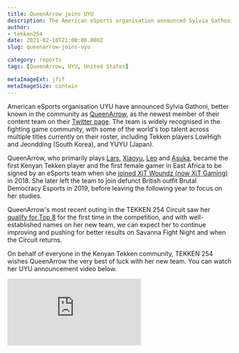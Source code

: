 ```yaml
---
title: QueenArrow joins UYU
description: The American eSports organisation announced Sylvia Gathoni, better known in the community as QueenArrow, as the newest member of their content team.
author:
- tekken254
date: 2021-02-18T21:00:00.000Z
slug: queenarrow-joins-uyu

category: reports
tags: [QueenArrow, UYU, United States]

metaImageExt: jfif
metaImageSize: contain
---
```

American eSports organisation UYU have announced Sylvia Gathoni, better known in the community as [QueenArrow](/circuit/tekken/profile.html?id=4455946), as the newest member of their content team on their [Twitter page](https://twitter.com/UYU/status/1362814560751747074). The team is widely recognised in the fighting game community, with some of the world's top talent across multiple titles currently on their roster, including Tekken players LowHigh and Jeondding (South Korea), and YUYU (Japan).

QueenArrow, who primarily plays [Lars](/guides/character.html?view=lars), [Xiaoyu](/guides/character.html?view=xiaoyu), [Leo](/guides/character.html?view=leo) and [Asuka](/guides/character.html?view=asuka), became the first Kenyan Tekken player and the first female gamer in East Africa to be signed by an eSports team when she [joined XiT Woundz (now XiT Gaming)](/news/2018/05/14/queenarrow-xit-woundz) in 2018. She later left the team to join defunct British outfit Brutal Democracy Esports in 2019, before leaving the following year to focus on her studies.

QueenArrow's most recent outing in the TEKKEN 254 Circuit saw her [qualify for Top 8](https://smash.gg/tournament/savanna-fgc-2020-qualifier-2-tekken-254-circuit-rampage-series/event/tekken-254-circuit-season-4/overview) for the first time in the competition, and with well-established names on her new team, we can expect her to continue improving and pushing for better results on Savanna Fight Night and when the Circuit returns.

<aside>
    <p>On behalf of everyone in the Kenyan Tekken community, TEKKEN 254 wishes QueenArrow the very best of luck with her new team. You can watch her UYU announcement video below.</p>
    <div class="video-container d-flex justify-content-center mb-3">
        <iframe class="video-showcase" src="https://www.youtube.com/embed/mj4jd_MvGg0" frameborder="0" allow="autoplay; encrypted-media" allowfullscreen></iframe>
    </div>
<aside>
